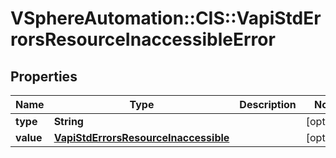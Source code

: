 # VSphereAutomation::CIS::VapiStdErrorsResourceInaccessibleError

## Properties
Name | Type | Description | Notes
------------ | ------------- | ------------- | -------------
**type** | **String** |  | [optional] 
**value** | [**VapiStdErrorsResourceInaccessible**](VapiStdErrorsResourceInaccessible.md) |  | [optional] 


